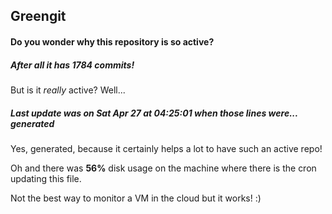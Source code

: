 ## Greengit

#### Do you wonder why this repository is so active?

##### After all it has 1784 commits!

But is it *really* active? Well...

##### Last update was on Sat Apr 27 at 04:25:01 when those lines were... generated

Yes, generated, because it certainly helps a lot to have such an active repo!

Oh and there was **56%** disk usage on the machine
where there is the cron updating this file.

Not the best way to monitor a VM in the cloud but it works! :)
